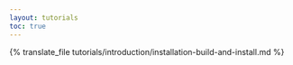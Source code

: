 ```yaml
---
layout: tutorials
toc: true
---
```


{% translate_file tutorials/introduction/installation-build-and-install.md %}
